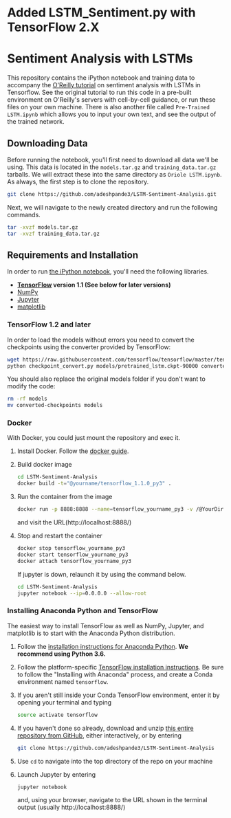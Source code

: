 
# Added LSTM_Sentiment.py with TensorFlow 2.X


# Sentiment Analysis with LSTMs

This repository contains the iPython notebook and training data to accompany the [O'Reilly tutorial](https://www.oreilly.com/learning/perform-sentiment-analysis-with-lstms-using-tensorflow) on sentiment analysis with LSTMs in Tensorflow. See the original tutorial to run this code in a pre-built environment on O'Reilly's servers with cell-by-cell guidance, or run these files on your own machine. There is also another file called `Pre-Trained LSTM.ipynb` which allows you to input your own text, and see the output of the trained network.


## Downloading Data
Before running the notebook, you'll first need to download all data we'll be using. This data is located in the `models.tar.gz` and `training_data.tar.gz` tarballs. We will extract these into the same directory as `Oriole LSTM.ipynb`. As always, the first step is to clone the repository.
   ```bash
   git clone https://github.com/adeshpande3/LSTM-Sentiment-Analysis.git
   ```
Next, we will navigate to the newly created directory and run the following commands.
   ```bash
   tar -xvzf models.tar.gz
   tar -xvzf training_data.tar.gz
   ```

## Requirements and Installation
In order to run [the iPython notebook](Oriole-LSTM.ipynb), you'll need the following libraries.

* **[TensorFlow](https://www.tensorflow.org/install/) version 1.1 (See below for later versions)**
* [NumPy](https://docs.scipy.org/doc/numpy/user/install.html)
* [Jupyter](https://jupyter.readthedocs.io/en/latest/install.html)
* [matplotlib](https://matplotlib.org/)

### TensorFlow 1.2 and later

In order to load the models without errors you need to convert the checkpoints using the converter provided by TensorFlow:

```bash
wget https://raw.githubusercontent.com/tensorflow/tensorflow/master/tensorflow/contrib/rnn/python/tools/checkpoint_convert.py
python checkpoint_convert.py models/pretrained_lstm.ckpt-90000 converted-checkpoints/pretrained_lstm-90000.ckpt
```
You should also replace the original models folder if you don't want to modify the code:
```bash
rm -rf models
mv converted-checkpoints models
```

### Docker
With Docker, you could just mount the repository and exec it.

1. Install Docker. Follow the [docker guide](https://docs.docker.com/get-started/#prepare-your-docker-environment).

2. Build docker image
    ``` bash
    cd LSTM-Sentiment-Analysis
    docker build -t="@yourname/tensorflow_1.1.0_py3" .
    ```

3. Run the container from the image
    ``` bash
    docker run -p 8888:8888 --name=tensorflow_yourname_py3 -v /@YourDir/LSTM-Sentiment-Analysis:/LSTM-Sentiment-Analysis -it @yourname/tensorflow_1.1.0_py3
    ```
    and visit the URL(http://localhost:8888/)

4. Stop and restart the container
    ``` bash
    docker stop tensorflow_yourname_py3
    docker start tensorflow_yourname_py3
    docker attach tensorflow_yourname_py3
    ```

    If jupyter is down, relaunch it by using the command below.
    ``` bash
    cd LSTM-Sentiment-Analysis
    jupyter notebook --ip=0.0.0.0 --allow-root
    ```

### Installing Anaconda Python and TensorFlow
The easiest way to install TensorFlow as well as NumPy, Jupyter, and matplotlib is to start with the Anaconda Python distribution.

1. Follow the [installation instructions for Anaconda Python](https://www.continuum.io/downloads). **We recommend using Python 3.6.**

2. Follow the platform-specific [TensorFlow installation instructions](https://www.tensorflow.org/install/). Be sure to follow the "Installing with Anaconda" process, and create a Conda environment named `tensorflow`.

3. If you aren't still inside your Conda TensorFlow environment, enter it by opening your terminal and typing
    ```bash
    source activate tensorflow
    ```

4. If you haven't done so already, download and unzip [this entire repository from GitHub](https://github.com/adeshpande3/LSTM-Sentiment-Analysis), either interactively, or by entering
    ```bash
    git clone https://github.com/adeshpande3/LSTM-Sentiment-Analysis
    ```

5. Use `cd` to navigate into the top directory of the repo on your machine

6. Launch Jupyter by entering
    ```bash
    jupyter notebook
    ```
    and, using your browser, navigate to the URL shown in the terminal output (usually http://localhost:8888/)
